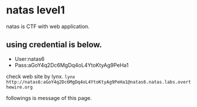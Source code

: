 # natas level1
natas is CTF with web application.

## using credential is below.
- User:natas6
- Pass:aGoY4q2Dc6MgDq4oL4YtoKtyAg9PeHa1

check web site by lynx.
`lynx http://natas6:aGoY4q2Dc6MgDq4oL4YtoKtyAg9PeHa1@natas6.natas.labs.overthewire.org`

followings is message of this page.
~~~
~~~

